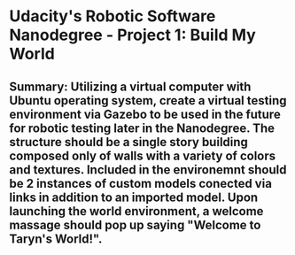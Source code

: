 # Udacity's Robotic Software Nanodegree - Project 1: Build My World

## Summary: Utilizing a virtual computer with Ubuntu operating system, create a virtual testing environment via Gazebo to be used in the future for robotic testing later in the Nanodegree. The structure should be a single story building composed only of walls with a variety of colors and textures. Included in the environemnt should be 2 instances of custom models conected via links in addition to an imported model. Upon launching the world environment, a welcome massage should pop up saying "Welcome to Taryn's World!".
